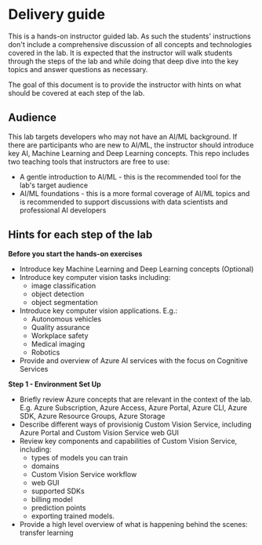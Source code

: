 # Delivery guide
This is a hands-on instructor guided lab. As such the students' instructions don't include a comprehensive discussion of all concepts 
and technologies covered in the lab. It is expected that the instructor will walk students through the steps of the lab and while doing that 
deep dive into the key topics and answer questions as necessary.

The goal of this document is to provide the instructor with hints on what should be covered at each step of the lab.

## Audience
This lab targets developers who may not have an AI/ML background. If there are participants who are new to AI/ML, the instructor should introduce key AI, Machine Learning and Deep Learning concepts. This repo includes two teaching tools that instructors are free to use:
- A gentle introduction to AI/ML - this is the recommended tool for the lab's target audience
- AI/ML foundations - this is a more formal coverage of AI/ML topics and is recommended to support discussions with data scientists and professional AI developers


## Hints for each step of the lab
**Before you start the hands-on exercises**
- Introduce key Machine Learning and Deep Learning concepts (Optional)
- Introduce key computer vision tasks including:
  - image classification
  - object detection
  - object segmentation
- Introduce key computer vision applications. E.g.:
  - Autonomous vehicles
  - Quality assurance
  - Workplace safety
  - Medical imaging
  - Robotics
- Provide and overview of Azure AI services with the focus on Cognitive Services

**Step 1 - Environment Set Up**
- Briefly review Azure concepts that are relevant in the context of the lab. E.g.  Azure Subscription, Azure Access, Azure Portal, Azure CLI, Azure SDK, Azure Resource Groups, Azure Storage
- Describe different ways of provisionig Custom Vision Service, including Azure Portal and Custom Vision Service web GUI
- Review key components and capabilities of Custom Vision Service, including: 
  - types of models you can train
  - domains
  - Custom Vision Service workflow
  - web GUI
  - supported SDKs 
  - billing model
  - prediction points
  - exporting trained models.
- Provide a high level overview of what is happening behind the scenes: transfer learning


